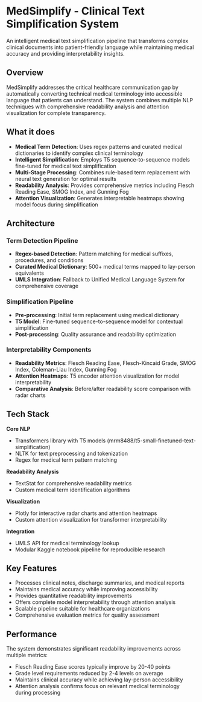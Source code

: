 # MedSimplify - Clinical Text Simplification System

An intelligent medical text simplification pipeline that transforms complex clinical documents into patient-friendly language while maintaining medical accuracy and providing interpretability insights.

## Overview

MedSimplify addresses the critical healthcare communication gap by automatically converting technical medical terminology into accessible language that patients can understand. The system combines multiple NLP techniques with comprehensive readability analysis and attention visualization for complete transparency.

## What it does

- **Medical Term Detection**: Uses regex patterns and curated medical dictionaries to identify complex clinical terminology
- **Intelligent Simplification**: Employs T5 sequence-to-sequence models fine-tuned for medical text simplification
- **Multi-Stage Processing**: Combines rule-based term replacement with neural text generation for optimal results
- **Readability Analysis**: Provides comprehensive metrics including Flesch Reading Ease, SMOG Index, and Gunning Fog
- **Attention Visualization**: Generates interpretable heatmaps showing model focus during simplification

## Architecture

### Term Detection Pipeline
- **Regex-based Detection**: Pattern matching for medical suffixes, procedures, and conditions
- **Curated Medical Dictionary**: 500+ medical terms mapped to lay-person equivalents
- **UMLS Integration**: Fallback to Unified Medical Language System for comprehensive coverage

### Simplification Pipeline
- **Pre-processing**: Initial term replacement using medical dictionary
- **T5 Model**: Fine-tuned sequence-to-sequence model for contextual simplification
- **Post-processing**: Quality assurance and readability optimization

### Interpretability Components
- **Readability Metrics**: Flesch Reading Ease, Flesch-Kincaid Grade, SMOG Index, Coleman-Liau Index, Gunning Fog
- **Attention Heatmaps**: T5 encoder attention visualization for model interpretability
- **Comparative Analysis**: Before/after readability score comparison with radar charts

## Tech Stack

**Core NLP**
- Transformers library with T5 models (mrm8488/t5-small-finetuned-text-simplification)
- NLTK for text preprocessing and tokenization
- Regex for medical term pattern matching

**Readability Analysis**
- TextStat for comprehensive readability metrics
- Custom medical term identification algorithms

**Visualization**
- Plotly for interactive radar charts and attention heatmaps
- Custom attention visualization for transformer interpretability

**Integration**
- UMLS API for medical terminology lookup
- Modular Kaggle notebook pipeline for reproducible research

## Key Features

- Processes clinical notes, discharge summaries, and medical reports
- Maintains medical accuracy while improving accessibility
- Provides quantitative readability improvements
- Offers complete model interpretability through attention analysis
- Scalable pipeline suitable for healthcare organizations
- Comprehensive evaluation metrics for quality assessment

## Performance

The system demonstrates significant readability improvements across multiple metrics:
- Flesch Reading Ease scores typically improve by 20-40 points
- Grade level requirements reduced by 2-4 levels on average
- Maintains clinical accuracy while achieving lay-person accessibility
- Attention analysis confirms focus on relevant medical terminology during processing
